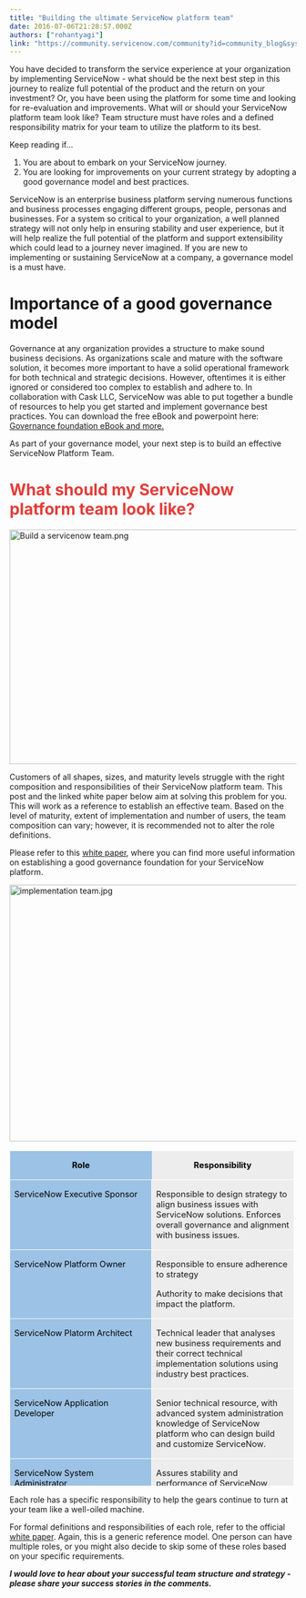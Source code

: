 ```yaml
---
title: "Building the ultimate ServiceNow platform team"
date: 2016-07-06T21:28:57.000Z
authors: ["rohantyagi"]
link: "https://community.servicenow.com/community?id=community_blog&sys_id=c3bc6e25dbd0dbc01dcaf3231f961930"
---
```

<p>You have decided to transform the service experience at your organization by implementing ServiceNow - what should be the next best step in this journey to realize full potential of the product and the return on your investment? Or, you have been using the platform for some time and looking for re-evaluation and improvements. What will or should your ServiceNow platform team look like? Team structure must have roles and a defined responsibility matrix for your team to utilize the platform to its best.</p><p></p><p>Keep reading if...</p><ol style="list-style-type: decimal;"><li>You are about to embark on your ServiceNow journey.</li><li>You are looking for improvements on your current strategy by adopting a good governance model and best practices.</li></ol><p></p><p>ServiceNow is an enterprise business platform serving numerous functions and business processes engaging different groups, people, personas and businesses. For a system so critical to your organization, a well planned strategy will not only help in ensuring stability and user experience, but it will help realize the full potential of the platform and support extensibility which could lead to a journey never imagined. If you are new to implementing or sustaining ServiceNow at a company, a governance model is a must have.</p><p></p><h1>Importance of a good governance model</h1><p>Governance at any organization provides a structure to make sound business decisions. As organizations scale and mature with the software solution, it becomes more important to have a solid operational framework for both technical and strategic decisions. However, oftentimes it is either ignored or considered too complex to establish and adhere to. In collaboration with Cask LLC, ServiceNow was able to put together a bundle of resources to help you get started and implement governance best practices. You can download the free eBook and powerpoint here: <a __default_attr="5320" __jive_macro_name="blogpost" class="jive_macro jive_macro_blogpost" data-orig-content="Governance foundation eBook and more." data-renderedposition="369.390625_43_278_16" href="/community?id=community_blog&sys_id=d21e226ddbd0dbc01dcaf3231f9619e2" modifiedtitle="true" title="Governance foundation eBook and more.">Governance foundation eBook and more.</a></p><p></p><p>As part of your governance model, your next step is to build an effective ServiceNow Platform Team.</p><p></p><p></p><h1><span style="color: #e23d39;">What should my ServiceNow platform team look like?</span></h1><p><img   alt="Build a servicenow team.png" class="image-3 jive-image" src="f063944adb949fc068c1fb651f9619b8.iix" style="width: 620px; height: 412px; display: block; margin-left: auto; margin-right: auto;"/></p><p></p><p>Customers of all shapes, sizes, and maturity levels struggle with the right composition and responsibilities of their ServiceNow platform team. This post and the linked white paper below aim at solving this problem for you. This will work as a reference to establish an effective team. Based on the level of maturity, extent of implementation and number of users, the team composition can vary; however, it is recommended not to alter the role definitions.</p><p></p><p>Please refer to this <a title="i.service-now.com/nav_to.do?uri=/kb_view.do%3Fsysparm_article%3DKB0564371" href="https://hi.service-now.com/nav_to.do?uri=/kb_view.do%3Fsysparm_article%3DKB0564371">white paper</a>, where you can find more useful information on establishing a good governance foundation for your ServiceNow platform.</p><p></p><p><img   alt="implementation team.jpg" class="image-4 jive-image" height="451" src="2e93ffbddbdc1fc03eb27a9e0f961968.iix" style="display: block; margin-left: auto; margin-right: auto; height: 451px; width: 507.477313974592px;" width="507"/></p><p></p><table border="1" cellpadding="0" cellspacing="0" height="589" style="border: none; width: 878px; height: 589px;"><tbody><tr><td style="border-style: solid none solid solid; border-top-color: white; border-bottom-color: white; border-left-color: white; border-top-width: 1pt; border-bottom-width: 1pt; border-left-width: 1pt; padding: 0px 5.4pt; text-align: center; background: #9cc2e5;" valign="top" width="234"><p><span style="color: black; font-size: 11.0pt;"><strong>Role</strong></span></p></td><td style="border-style: solid solid solid none; border-top-color: white; border-right-color: white; border-bottom-color: white; border-top-width: 1pt; border-right-width: 1pt; border-bottom-width: 1pt; padding: 0px 5.4pt; text-align: center; background: #ededed;" valign="top" width="234"><p><span style="color: black; font-size: 11.0pt;"><strong>Responsibility</strong></span></p></td></tr><tr><td style="border: solid white 1.0pt; border-top: none; background: #9CC2E5; padding: 0 5.4pt 0 5.4pt;" valign="top" width="234"><p><span style="font-size: 11.0pt; color: black;">ServiceNow Executive Sponsor</span></p></td><td style="border-top: none; border-left: none; border-bottom: solid white 1.0pt; border-right: solid white 1.0pt; background: #EDEDED; padding: 0 5.4pt 0 5.4pt;" valign="top" width="234"><p><span style="font-size: 11.0pt;">Responsible to design strategy to align business issues with ServiceNow solutions. </span><span style="font-size: 11.0pt;">Enforces overall governance and alignment with business issues.</span></p></td></tr><tr><td style="border: solid white 1.0pt; border-top: none; background: #9CC2E5; padding: 0 5.4pt 0 5.4pt;" valign="top" width="234"><p><span style="font-size: 11.0pt; color: black;">ServiceNow Platform Owner</span></p></td><td style="border-top: none; border-left: none; border-bottom: solid white 1.0pt; border-right: solid white 1.0pt; background: #EDEDED; padding: 0 5.4pt 0 5.4pt;" valign="top" width="234"><p><span style="font-size: 11.0pt;">Responsible to ensure adherence to strategy </span></p><p><span style="font-size: 11.0pt;">Authority to make decisions that impact the platform.</span></p></td></tr><tr><td style="border: solid white 1.0pt; border-top: none; background: #9CC2E5; padding: 0 5.4pt 0 5.4pt;" valign="top" width="234"><p><span style="font-size: 11.0pt; color: black;">ServiceNow Platorm Architect</span></p></td><td style="border-top: none; border-left: none; border-bottom: solid white 1.0pt; border-right: solid white 1.0pt; background: #EDEDED; padding: 0 5.4pt 0 5.4pt;" valign="top" width="234"><p><span style="font-size: 11.0pt;">Technical leader that analyses new business requirements and their correct technical implementation solutions using industry best practices.</span></p></td></tr><tr><td style="border: solid white 1.0pt; border-top: none; background: #9CC2E5; padding: 0 5.4pt 0 5.4pt;" valign="top" width="234"><p><span style="font-size: 11.0pt; color: black;">ServiceNow Application Developer</span></p></td><td style="border-top: none; border-left: none; border-bottom: solid white 1.0pt; border-right: solid white 1.0pt; background: #EDEDED; padding: 0 5.4pt 0 5.4pt;" valign="top" width="234"><p><span style="font-size: 11.0pt;">Senior technical resource, with advanced system administration knowledge of ServiceNow platform who can design build and customize ServiceNow.</span></p></td></tr><tr><td style="border: solid white 1.0pt; border-top: none; background: #9CC2E5; padding: 0 5.4pt 0 5.4pt;" valign="top" width="234"><p><span style="font-size: 11.0pt; color: black;">ServiceNow System Administrator</span></p></td><td style="border-top: none; border-left: none; border-bottom: solid white 1.0pt; border-right: solid white 1.0pt; background: #EDEDED; padding: 0 5.4pt 0 5.4pt;" valign="top" width="234"><p><span style="font-size: 11.0pt;">Assures stability and performance of ServiceNow platform, responsible for maintenance, upgrades and user management within ServiceNow platform.</span></p></td></tr><tr><td style="border: solid white 1.0pt; border-top: none; background: #9CC2E5; padding: 0 5.4pt 0 5.4pt;" valign="top" width="234"><p><span style="font-size: 11.0pt; color: black;">ServiceNow Quality Assurance Engineer</span></p></td><td style="border-top: none; border-left: none; border-bottom: solid white 1.0pt; border-right: solid white 1.0pt; background: #EDEDED; padding: 0 5.4pt 0 5.4pt;" valign="top" width="234"><p><span style="font-size: 11.0pt;">Aware of domain best practices in the industry and ServiceNow best practices. Ensures the quality of configurations and customizations to the platform are meeting standards of reusability, test cases, and processes.</span></p></td></tr><tr><td style="border: solid white 1.0pt; border-top: none; background: #9CC2E5; padding: 0 5.4pt 0 5.4pt;" valign="top" width="234"><p><span style="font-size: 11.0pt; color: black;">ServiceNow Business Analyst</span></p></td><td style="border-top: none; border-left: none; border-bottom: solid white 1.0pt; border-right: solid white 1.0pt; background: #EDEDED; padding: 0 5.4pt 0 5.4pt;" valign="top" width="234"><p><span style="font-size: 11.0pt;">Someone who has deep understanding of the business or functional requirements and a foundational knowledge of ServiceNow to effectively convey the message from project stakeholders to system administrators and developers.</span></p></td></tr><tr><td style="border: solid white 1.0pt; border-top: none; background: #9CC2E5; padding: 0 5.4pt 0 5.4pt;" valign="top" width="234"><p><span style="font-size: 11.0pt; color: black;">ServiceNow Project manager/Scrum master</span></p></td><td style="border-top: none; border-left: none; border-bottom: solid white 1.0pt; border-right: solid white 1.0pt; background: #EDEDED; padding: 0 5.4pt 0 5.4pt;" valign="top" width="234"><p><span style="font-size: 11.0pt;">Establishes project goals, priorities, timelines and ensures delivery. Detail oriented and single point of contact for every aspect of platform support team.</span></p></td></tr></tbody></table><p></p><p>Each role has a specific responsibility to help the gears continue to turn at your team like a well-oiled machine.</p><p></p><p>For formal definitions and responsibilities of each role, refer to the official <a title="i.service-now.com/nav_to.do?uri=/kb_view.do%3Fsysparm_article%3DKB0564371" href="https://hi.service-now.com/nav_to.do?uri=/kb_view.do%3Fsysparm_article%3DKB0564371">white paper</a>. Again, this is a generic reference model. One person can have multiple roles, or you might also decide to skip some of these roles based on your specific requirements.</p><p></p><p><em><strong>I would love to hear about your successful team structure and strategy - please share <em><strong>your success stories </strong></em>in the comments. </strong></em></p>